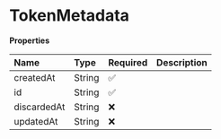 # TokenMetadata

**Properties**

| Name        | Type   | Required | Description |
| :---------- | :----- | :------- | :---------- |
| createdAt   | String | ✅       |             |
| id          | String | ✅       |             |
| discardedAt | String | ❌       |             |
| updatedAt   | String | ❌       |             |
